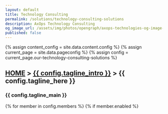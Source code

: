 ```yaml
---
layout: default
title: Technology Consulting
permalink: /solutions/technology-consulting-solutions
description: AxOps Technology Consulting
og_image_url: /assets/img/photos/opengraph/axops-technologies-og-image-v1.jpg
published: false
---
```

{% assign content_config = site.data.content.config %}
{% assign current_page = site.data.pageconfig %}
{% assign config = current_page.our-technology-consulting-solutions %}

  <div class="content-wrapper">
    <!-- .content-wrapper -->
    <section class="wrapper bg-light">
        <div class="container py-14 py-md-16">
            <div class="row mb-3">
            <div class="col-md-10 col-lg-12 col-xl-10 col-xxl-9 mx-auto text-center" data-cues="slideInDown" data-group="page-title" data-delay="100">
                <h2 class="fs-15 text-uppercase text-muted mb-3"><a href="{{ site.url }}">HOME</a> > <a href="{{ site.url }}/solutions">{{ config.tagline_intro }}</a> > {{ config.tagline_here }}</h2>
                <h3 class="display-4 mb-7 px-lg-19 px-xl-18">{{ config.tagline_main }}</h3>
            </div>
            <!--/column -->
            </div>
            <!--/.row -->
            <div class="row grid-view gx-md-8 gx-xl-10 gy-8 gy-lg-8" data-cue="slideInDown" data-delay="700">
                {% for member in config.members %}
                {% if member.enabled %}
                <div class="col-md-6 col-lg-3">
                    <div class="position-relative">
                    <div class="shape rounded bg-soft-blue rellax d-md-block" data-rellax-speed="0" style="bottom: -0.75rem; right: -0.75rem; width: 98%; height: 98%; z-index:0"></div>
                    <div class="card">
                        <a href="{{ member.url }}"><figure class="card-img-top"><img class="img-fluid" src="{{ member.image_src }}" srcset="{{ member.image_src }}" alt="" /></figure></a>
                        <div class="card-body px-6 py-5">
                        <h4 class="mb-1"><a href="{{ member.url }}">{{ member.name }}</a></h4>
                        <!-- <p class="mb-0">{{ member.role }}</p> -->
                        </div>
                        <!--/.card-body -->
                    </div>
                    <!-- /.card -->
                    </div>
                    <!-- /div -->
                </div>
                {% endif %}
                {% endfor %}
                <!--/column -->
            </div>
            <!--/.row -->
        </div>
        <!-- /.container -->
    </section>
    <!-- /section -->
  </div>
  <!-- /.content-wrapper -->
